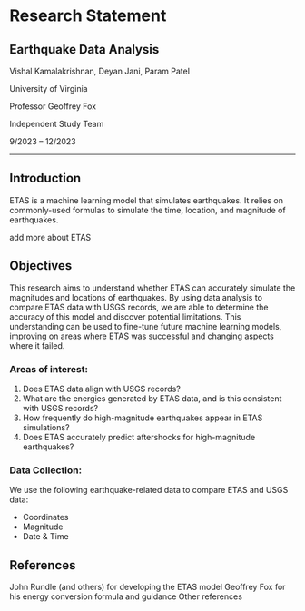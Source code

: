 ﻿# Research Statement


## Earthquake Data Analysis
Vishal Kamalakrishnan, Deyan Jani, Param Patel 

University of Virginia

Professor Geoffrey Fox

Independent Study Team

9/2023 – 12/2023

- - -

## Introduction
ETAS is a machine learning model that simulates earthquakes. It relies on commonly-used formulas to simulate the time, location, and magnitude of earthquakes.

add more about ETAS

## Objectives
This research aims to understand whether ETAS can accurately simulate the magnitudes and locations of earthquakes. By using data analysis to compare ETAS data with USGS records, we are able to determine the accuracy of this model and discover potential limitations. This understanding can be used to fine-tune future machine learning models, improving on areas where ETAS was successful and changing aspects where it failed. 

### Areas of interest:  
1. Does ETAS data align with USGS records?  
2. What are the energies generated by ETAS data, and is this consistent with USGS records?  
3. How frequently do high-magnitude earthquakes appear in ETAS simulations?  
4. Does ETAS accurately predict aftershocks for high-magnitude earthquakes?

### Data Collection:
We use the following earthquake-related data to compare ETAS and USGS data:  
- Coordinates  
- Magnitude  
- Date & Time

## References
John Rundle (and others) for developing the ETAS model
Geoffrey Fox for his energy conversion formula and guidance
Other references
